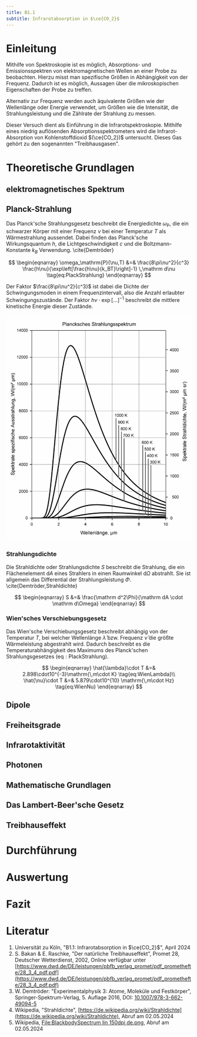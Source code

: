 ```yaml
---
title: B1.1
subtitle: Infrarotabsorption in $\ce{CO_2}$
---
```

# Einleitung
Mithilfe von Spektroskopie ist es möglich, Absorptions- und Emissionsspektren von elektromagnetischen Wellen an einer Probe zu beobachten. Hierzu misst man spezifische Größen in Abhängigkeit von der Frequenz. Dadurch ist es möglich, Aussagen über die mikroskopischen Eigenschaften der Probe zu treffen.

Alternativ zur Frequenz werden auch äquivalente Größen wie der Wellenlänge oder Energie verwendet, um Größen wie die Intensität, die Strahlungsleistung und die Zählrate der Strahlung zu messen.

Dieser Versuch dient als Einführung in die Infrarotspektroskopie. Mithilfe eines niedrig auflösenden Absorptionsspektrometers wird die Infrarot-Absorption von Kohlenstoffdioxid $(\ce{CO_2})$ untersucht. Dieses Gas gehört zu den sogenannten "Treibhausgasen".

# Theoretische Grundlagen
## elektromagnetisches Spektrum

## Planck-Strahlung
Das Planck'sche Strahlungsgesetz beschreibt die Energiedichte $\omega_\mathrm{P}$, die ein schwarzer Körper mit einer Frequenz $\nu$ bei einer Temperatur $T$ als Wärmestrahlung aussendet. Dabei finden das Planck'sche Wirkungsquantum $h$, die Lichtgeschwindigkeit $c$ und die Boltzmann-Konstante $k_B$ Verwendung. \cite{Demtröder}

$$
\begin{eqnarray}
    \omega_\mathrm{P}(\nu,T) &=&
        \frac{8\pi\nu^2}{c^3}
        \frac{h\nu}{\exp\left[\frac{h\nu}{k_BT}\right]-1}
		\,\mathrm d\nu
        \tag{eq:PlackStrahlung}
\end{eqnarray}
$$

Der Faktor $\frac{8\pi\nu^2}{c^3}$ ist dabei die Dichte der Schwingungsmoden in einem Frequenzintervall, also die Anzahl erlaubter Schwingungszustände. Der Faktor $h\nu\cdot\exp[\dots]^{-1}$ beschreibt die mittlere kinetische Energie dieser Zustände.

![Schwarzkörperstrahlung für verschiedene Temperaturen \cite{abb:SpektrumSK}](../media/B1.1/BlackbodySpectrum_lin_150dpi_de.png)

### Strahlungsdichte
Die Strahldichte oder Strahlungsdichte $S$ beschreibt die Strahlung, die ein Flächenelement $\mathrm dA$ eines Strahlers in einen Raumwinkel $\mathrm d\Omega$ abstrahlt. Sie ist allgemein das Differential der Strahlungsleistung $\Phi$. \cite{Demtröder,Strahldichte}

$$
\begin{eqnarray}
	S &=& \frac{\mathrm d^2\Phi}{\mathrm dA \cdot \mathrm d\Omega}
\end{eqnarray}
$$

### Wien'sches Verschiebungsgesetz
Das Wien'sche Verschiebungsgesetz beschreibt abhängig von der Temperatur $T$, bei welcher Wellenlänge $\hat{\lambda}$ bzw. Frequenz $\hat{\nu}$ die größte Wärmeleistung abgestrahlt wird. Dadurch beschreibt es die Temperaturabhängigkeit des Maximums des Planck'schen Strahlungsgesetzes $(\mathrm{eq:PlackStrahlung})$.

$$
\begin{eqnarray}
	\hat{\lambda}\cdot T &=& 2.898\cdot10^{-3}\mathrm{\,m\cdot K}
		\tag{eq:WienLambda}\\
	\hat{\nu}\cdot T &=& 5.879\cdot10^{10} \mathrm{\,m\cdot Hz}
		\tag{eq:WienNu}
\end{eqnarray}
$$

## Dipole

## Freiheitsgrade

## Infrarotaktivität

## Photonen

## Mathematische Grundlagen

## Das Lambert-Beer'sche Gesetz

## Treibhauseffekt

# Durchführung

# Auswertung

# Fazit

# Literatur
1. Universität zu Köln, "B1.1: Infrarotabsorption in $\ce{CO_2}$", April 2024
2. S. Bakan & E. Raschke, "Der natürliche Treibhauseffekt", Promet 28, Deutscher Wetterdienst, 2002, Online verfügbar unter [https://www.dwd.de/DE/leistungen/pbfb_verlag_promet/pdf_promethefte/28_3_4_pdf.pdf](https://www.dwd.de/DE/leistungen/pbfb_verlag_promet/pdf_promethefte/28_3_4_pdf.pdf)
3. W. Demtröder: "Experimentalphysik 3: Atome, Moleküle und Festkörper", Springer-Spektrum-Verlag, 5. Auflage 2016, DOI: [10.1007/978-3-662-49094-5](https://doi.org/10.1007/978-3-662-49094-5)
4. Wikipedia, "Strahldichte", [https://de.wikipedia.org/wiki/Strahldichte](https://de.wikipedia.org/wiki/Strahldichte), Abruf am 02.05.2024
5. Wikipedia, [File:BlackbodySpectrum lin 150dpi de.png](https://commons.wikimedia.org/wiki/File:BlackbodySpectrum_lin_150dpi_de.png), Abruf am 02.05.2024
